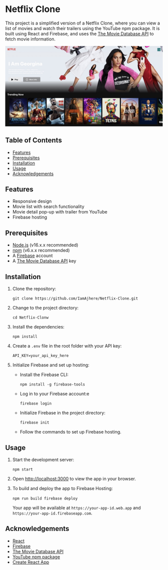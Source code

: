 
# Netflix Clone
This project is a simplified version of a Netflix Clone, where you can view a list of movies and watch their trailers using the YouTube npm package. It is built using React and Firebase, and uses the [The Movie Database API](https://api.themoviedb.org/3) to fetch movie information.

![Netflix Clone Homepage](./Homepage.jpeg)

## Table of Contents

-   [Features](https://chat.openai.com/chat?model=gpt-4#features)
-   [Prerequisites](https://chat.openai.com/chat?model=gpt-4#prerequisites)
-   [Installation](https://chat.openai.com/chat?model=gpt-4#installation)
-   [Usage](https://chat.openai.com/chat?model=gpt-4#usage)
-   [Acknowledgements](https://chat.openai.com/chat?model=gpt-4#acknowledgements)

## Features

-   Responsive design
-   Movie list with search functionality
-   Movie detail pop-up with trailer from YouTube
-   Firebase hosting

## Prerequisites

-   [Node.js](https://nodejs.org/en/) (v16.x.x recommended)
-   [npm](https://www.npmjs.com/get-npm) (v6.x.x recommended)
-   A [Firebase](https://firebase.google.com/) account
-   A [The Movie Database API](https://www.themoviedb.org/documentation/api) key

## Installation

1.  Clone the repository:
    
    ```
    git clone https://github.com/IamAjhere/Netflix-Clone.git
    ``` 
    
2.  Change to the project directory:
    
    ```
    cd Netflix-Clonw
    ``` 
    
3.  Install the dependencies:
    
    ```
    npm install
    ``` 
    
4.  Create a `.env` file in the root folder with your API key:
   
    ```
    API_KEY=your_api_key_here
    ```
    
5.  Initialize Firebase and set up hosting:
    
    -   Install the Firebase CLI:
        ```
        npm install -g firebase-tools
        ``` 
        
    -   Log in to your Firebase account:e
        
        ```
        firebase login
        ``` 
        
    -   Initialize Firebase in the project directory:

        ```
        firebase init
        ``` 
        
    -   Follow the commands to set up Firebase hosting.
        

## Usage

1.  Start the development server:
    
    ```
    npm start
    ``` 
    
2.  Open [http://localhost:3000](http://localhost:3000/) to view the app in your browser.
    
3.  To build and deploy the app to Firebase Hosting:
   
    `npm run build
    firebase deploy` 
    
    Your app will be available at `https://your-app-id.web.app` and `https://your-app-id.firebaseapp.com`.
    

## Acknowledgements

-   [React](https://reactjs.org/)
-   [Firebase](https://firebase.google.com/)
-   [The Movie Database API](https://www.themoviedb.org/documentation/api)
-   [YouTube npm package](https://www.npmjs.com/package/youtube)
-   [Create React App](https://github.com/facebook/create-react-app)
